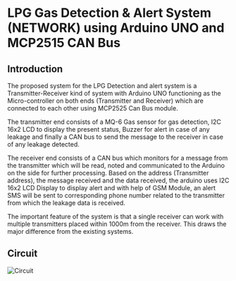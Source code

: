 # LPG Gas Detection & Alert System (NETWORK) using Arduino UNO and MCP2515 CAN Bus

## Introduction
The proposed system for the LPG Detection and alert system is a Transmitter-Receiver kind of system with Arduino UNO functioning as the Micro-controller on both ends (Transmitter and Receiver) which are connected to each other using MCP2525 Can Bus module.

The transmitter end consists of a MQ-6 Gas sensor for gas detection, I2C 16x2 LCD to display the present status, Buzzer for alert in case of any leakage and finally a CAN bus to send the message to the receiver in case of any leakage detected. 

The receiver end consists of a CAN bus which monitors for a message from the transmitter which will be read, noted and communicated to the Arduino on the side for further processing. Based on the address (Transmitter address), the message received and the data received, the arduino uses I2C 16x2 LCD Display to display alert and with help of GSM Module, an alert SMS will be sent  to corresponding phone number related to the transmitter from which the leakage data is received.

The important feature of the system is that a single receiver can work with multiple transmitters placed within 1000m from the receiver. This draws the major difference from the existing systems. 

## Circuit
![Circuit](https://user-images.githubusercontent.com/128481323/226898446-3eebe813-af96-4b76-8980-aaa111cd07d5.png)
